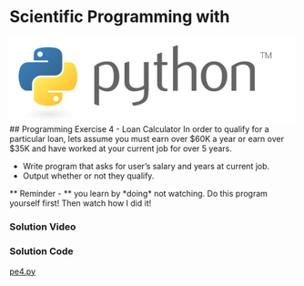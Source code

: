 # Scientific Programming with 
<img src="../../imgs/python.png"/>
## Programming Exercise 4 - Loan Calculator
In order to qualify for a particular loan, lets assume you must earn over $60K a year or earn over $35K and have worked at your current job for over 5 years.

- Write program that asks for user’s salary and years at current job.
- Output whether or not they qualify.


<div class="highlight">** Reminder -  ** you learn by *doing* not watching.  Do this program yourself first!  Then watch how I did it!</div>

### Solution Video

### Solution Code
[pe4.py](pe4.py)



